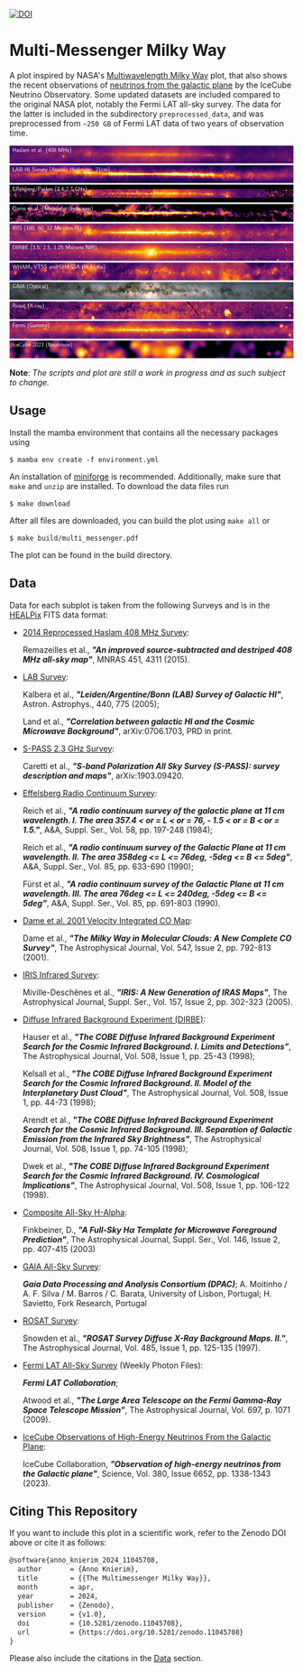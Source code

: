[![DOI](https://zenodo.org/badge/772470872.svg)](https://zenodo.org/doi/10.5281/zenodo.11045707)

# Multi-Messenger Milky Way

A plot inspired by NASA's [Multiwavelength Milky Way](https://asd.gsfc.nasa.gov/archive/mwmw/mmw_sci.html) plot,
that also shows the recent observations of [neutrinos from the galactic plane](https://icecube.wisc.edu/news/press-releases/2023/06/our-galaxy-seen-through-a-new-lens-neutrinos-detected-by-icecube/) by the IceCube Neutrino Observatory. Some updated datasets are included compared to the original NASA plot, notably the Fermi LAT all-sky survey. The data for the latter is included in the subdirectory `preprocessed_data`, and was preprocessed from `~250 GB` of Fermi LAT data of two years of observation time.

![The Milky Way as observed via different messengers/bands.](./multi_messenger.png "Multi-Messenger Milky Way")

**Note**: *The scripts and plot are still a work in progress and as such subject to change.*


## Usage

Install the mamba environment that contains all the necessary packages using
```
$ mamba env create -f environment.yml
```
An installation of [miniforge](https://github.com/conda-forge/miniforge) is recommended. Additionally, make sure that `make` and `unzip` are installed.
To download the data files run
```
$ make download
```
After all files are downloaded, you can build the plot using `make all` or
```
$ make build/multi_messenger.pdf
```
The plot can be found in the build directory.


## Data

Data for each subplot is taken from the following Surveys and is in the [HEALPix](https://healpix.sourceforge.io/) FITS data format:
- [2014 Reprocessed Haslam 408 MHz Survey](https://lambda.gsfc.nasa.gov/product/foreground/fg_LAB_HI_Survey_info.html): <p>Remazeilles et al.,
***"An improved source-subtracted and destriped 408 MHz all-sky map"***, MNRAS 451, 4311 (2015).</p>
- [LAB Survey](https://lambda.gsfc.nasa.gov/product/foreground/fg_LAB_HI_Survey_info.html): <p>Kalbera et al., ***"Leiden/Argentine/Bonn (LAB) Survey of Galactic HI"***, Astron. Astrophys., 440, 775 (2005);</p> <p>Land et al., ***"Correlation between galactic HI and the Cosmic Microwave Background"***, arXiv:0706.1703, PRD in print.</p>
- [S-PASS 2.3 GHz Survey](https://lambda.gsfc.nasa.gov/product/foreground/fg_s_pass_info.html): <p>Caretti et al., ***"S-band Polarization All Sky Survey (S-PASS): survey description and maps"***, arXiv:1903.09420.</p>
- [Effelsberg Radio Continuum Survey](http://cade.irap.omp.eu/dokuwiki/doku.php?id=effelsberg): <p>Reich et al., ***"A radio continuum survey of the galactic plane at 11 cm wavelength. I. The area 357.4 < or = L < or = 76, - 1.5 < or = B < or = 1.5."***, A&A, Suppl. Ser., Vol. 58, pp. 197-248 (1984);</p> <p>Reich et al., ***"A radio continuum survey of the Galactic Plane at 11 cm wavelength. II. The area 358deg <= L <= 76deg, -5deg <= B <= 5deg"***, A&A, Suppl. Ser., Vol. 85, pp. 633-690 (1990);</p> <p>Fürst et al., ***"A radio continuum survey of the Galactic Plane at 11 cm wavelength. III. The area 76deg <= L <= 240deg, -5deg <= B <= 5deg"***, A&A, Suppl. Ser., Vol. 85, pp. 691-803 (1990).</p>
- [Dame et al. 2001 Velocity Integrated CO Map](https://lambda.gsfc.nasa.gov/product/foreground/fg_wco_info.html): <p>Dame et al., ***"The Milky Way in Molecular Clouds: A New Complete CO Survey"***, The Astrophysical Journal, Vol. 547, Issue 2, pp. 792-813 (2001).</p>
- [IRIS Infrared Survey](https://lambda.gsfc.nasa.gov/product/foreground/fg_iris_info.html): <p>Miville-Deschênes et al., ***"IRIS: A New Generation of IRAS Maps"***, The Astrophysical Journal, Suppl. Ser., Vol. 157, Issue 2, pp. 302-323 (2005).</p>
- [Diffuse Infrared Background Experiment (DIRBE)](http://cade.irap.omp.eu/dokuwiki/doku.php?id=dirbe): <p>Hauser et al., ***"The COBE Diffuse Infrared Background Experiment Search for the Cosmic Infrared Background. I. Limits and Detections"***, The Astrophysical Journal, Vol. 508, Issue 1, pp. 25-43 (1998);</p> <p>Kelsall et al., ***"The COBE Diffuse Infrared Background Experiment Search for the Cosmic Infrared Background. II. Model of the Interplanetary Dust Cloud"***, The Astrophysical Journal, Vol. 508, Issue 1, pp. 44-73 (1998);</p> <p>Arendt et al., ***"The COBE Diffuse Infrared Background Experiment Search for the Cosmic Infrared Background. III. Separation of Galactic Emission from the Infrared Sky Brightness"***, The Astrophysical Journal, Vol. 508, Issue 1, pp. 74-105 (1998);</p> <p>Dwek et al., ***"The COBE Diffuse Infrared Background Experiment Search for the Cosmic Infrared Background. IV. Cosmological Implications"***, The Astrophysical Journal, Vol. 508, Issue 1, pp. 106-122 (1998).</p>
- [Composite All-Sky H-Alpha](https://lambda.gsfc.nasa.gov/product/foreground/fg_halpha_info.html): <p>Finkbeiner, D., ***"A Full-Sky Hα Template for Microwave Foreground Prediction"***, The Astrophysical Journal, Suppl. Ser., Vol. 146, Issue 2, pp. 407-415 (2003)</p>
- [GAIA All-Sky Survey](https://sci.esa.int/s/ApPJaGA): <p>***Gaia Data Processing and Analysis Consortium (DPAC)***; A. Moitinho / A. F. Silva / M. Barros / C. Barata, University of Lisbon, Portugal; H. Savietto, Fork Research, Portugal</p>
- [ROSAT Survey](https://www.jb.man.ac.uk/research/cosmos/rosat/): <p>Snowden et al., ***"ROSAT Survey Diffuse X-Ray Background Maps. II."***, 
The Astrophysical Journal, Vol. 485, Issue 1, pp. 125-135 (1997).</p>
- [Fermi LAT All-Sky Survey](https://fermi.gsfc.nasa.gov/ssc/data/access/lat/) (Weekly Photon Files): <p>***Fermi LAT Collaboration***;</p> <p>Atwood et al., ***"The Large Area Telescope on the Fermi Gamma-Ray Space Telescope Mission"***, The Astrophysical Journal, Vol. 697, p. 1071 (2009).</p>
- [IceCube Observations of High-Energy Neutrinos From the Galactic Plane](https://icecube.wisc.edu/data-releases/2023/06/observation-of-high-energy-neutrinos-from-the-galactic-plane/): <p>IceCube Collaboration, ***"Observation of high-energy neutrinos from the Galactic plane"***, Science, Vol. 380, Issue 6652, pp. 1338-1343 (2023).

## Citing This Repository
If you want to include this plot in a scientific work, refer to the Zenodo DOI above or cite it as follows:
```
@software{anno_knierim_2024_11045708,
  author       = {Anno Knierim},
  title        = {{The Multimessenger Milky Way}},
  month        = apr,
  year         = 2024,
  publisher    = {Zenodo},
  version      = {v1.0},
  doi          = {10.5281/zenodo.11045708},
  url          = {https://doi.org/10.5281/zenodo.11045708}
}
```
Please also include the citations in the [Data](#data) section.
